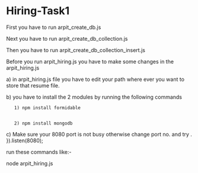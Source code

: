 # Hiring-Task1
   
   First you have to run arpit_create_db.js
   
   
   Next you have to run arpit_create_db_collection.js
   
   
   
   Then you have to run arpit_create_db_collection_insert.js
  
  
  
  
  Before you run arpit_hiring.js you have to make some changes in the arpit_hiring.js 
  
  
  
  
  a) in arpit_hiring.js file you have to edit your path where ever you want to store that resume file.
  
  
  
  
  b) you have to install the 2 modules by running the following commands
       
       
       
       1) npm install formidable 
       
              
       2) npm install mongodb
       
  
  
  c) Make sure your 8080 port is not busy otherwise change port no. and try .      
  }).listen(8080);
  
  
  run these commands like:- 
  
  
  node arpit_hiring.js
